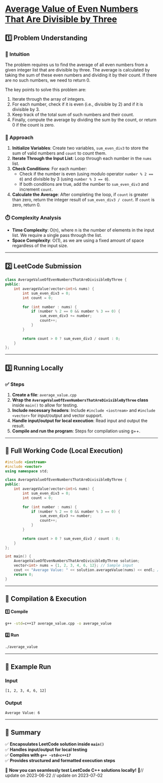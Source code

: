 # **[Average Value of Even Numbers That Are Divisible by Three](https://leetcode.com/problems/average-value-of-even-numbers-that-are-divisible-by-three/description/)**  

## **1️⃣ Problem Understanding**  
### **📌 Intuition**  
The problem requires us to find the average of all even numbers from a given integer list that are divisible by three. The average is calculated by taking the sum of these even numbers and dividing it by their count. If there are no such numbers, we need to return 0.

The key points to solve this problem are:
1. Iterate through the array of integers.
2. For each number, check if it is even (i.e., divisible by 2) and if it is divisible by 3.
3. Keep track of the total sum of such numbers and their count.
4. Finally, compute the average by dividing the sum by the count, or return 0 if the count is zero.

### **🚀 Approach**  
1. **Initialize Variables**: Create two variables, `sum_even_div3` to store the sum of valid numbers and `count` to count them.
2. **Iterate Through the Input List**: Loop through each number in the `nums` list.
3. **Check Conditions**: For each number:
   - Check if the number is even (using modulo operator `number % 2 == 0`) and divisible by 3 (using `number % 3 == 0`).
   - If both conditions are true, add the number to `sum_even_div3` and increment `count`.
4. **Calculate the Average**: After completing the loop, if `count` is greater than zero, return the integer result of `sum_even_div3 / count`. If `count` is zero, return 0.

### **⏱️ Complexity Analysis**  
- **Time Complexity**: O(n), where n is the number of elements in the input list. We require a single pass through the list.
- **Space Complexity**: O(1), as we are using a fixed amount of space regardless of the input size.

---  

## **2️⃣ LeetCode Submission**  
```cpp
class AverageValueOfEvenNumbersThatAreDivisibleByThree {
public:
    int averageValue(vector<int>& nums) {
        int sum_even_div3 = 0;
        int count = 0;
        
        for (int number : nums) {
            if (number % 2 == 0 && number % 3 == 0) {
                sum_even_div3 += number;
                count++;
            }
        }
        
        return count > 0 ? sum_even_div3 / count : 0;
    }
};
```  

---  

## **3️⃣ Running Locally**  
### **✅ Steps**  
1. **Create a file**: `average_value.cpp`  
2. **Wrap the `AverageValueOfEvenNumbersThatAreDivisibleByThree` class** inside `main()` to allow for testing.
3. **Include necessary headers**: Include `#include <iostream>` and `#include <vector>` for input/output and vector support.
4. **Handle input/output for local execution**: Read input and output the result.
5. **Compile and run the program**: Steps for compilation using g++.

---  

## **📝 Full Working Code (Local Execution)**  
```cpp
#include <iostream>
#include <vector>
using namespace std;

class AverageValueOfEvenNumbersThatAreDivisibleByThree {
public:
    int averageValue(vector<int>& nums) {
        int sum_even_div3 = 0;
        int count = 0;
        
        for (int number : nums) {
            if (number % 2 == 0 && number % 3 == 0) {
                sum_even_div3 += number;
                count++;
            }
        }
        
        return count > 0 ? sum_even_div3 / count : 0;
    }
};

int main() {
    AverageValueOfEvenNumbersThatAreDivisibleByThree solution;
    vector<int> nums = {1, 2, 3, 4, 6, 12}; // Sample input
    cout << "Average Value: " << solution.averageValue(nums) << endl; // Expected output: 6
    return 0;
}
```  

---  

## **🔧 Compilation & Execution**  
#### **1️⃣ Compile**  
```bash
g++ -std=c++17 average_value.cpp -o average_value
```  

#### **2️⃣ Run**  
```bash
./average_value
```  

---  

## **🎯 Example Run**  
### **Input**  
```
[1, 2, 3, 4, 6, 12]
```  
### **Output**  
```
Average Value: 6
```  

---  

## **📌 Summary**  
✅ **Encapsulates LeetCode solution inside `main()`**  
✅ **Handles input/output for local testing**  
✅ **Compiles with `g++ -std=c++17`**  
✅ **Provides structured and formatted execution steps**  

🚀 **Now you can seamlessly test LeetCode C++ solutions locally!** 🚀// update on 2023-06-22
// update on 2023-07-02
